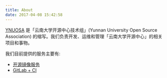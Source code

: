```yaml
---
title: About
date: 2017-04-08 15:42:58
---
```


[YNUOSA](https://ynuosa.org) 是「云南大学开源中心技术组」(Yunnan University Open Source Association) 的缩写。我们负责开发、运维和管理「云南大学开源中心」的相关项目和事物。

我们目前提供的服务主要有:

- [开源镜像服务](http://mirrors.ynuosa.org/index/)
- [GitLab + CI](https://gitlab.ynuosa.org/)
